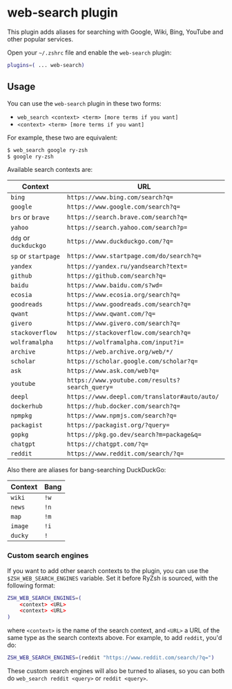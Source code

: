 # web-search plugin

This plugin adds aliases for searching with Google, Wiki, Bing, YouTube and other popular services.

Open your `~/.zshrc` file and enable the `web-search` plugin:

```zsh
plugins=( ... web-search)
```

## Usage

You can use the `web-search` plugin in these two forms:

- `web_search <context> <term> [more terms if you want]`
- `<context> <term> [more terms if you want]`

For example, these two are equivalent:

```zsh
$ web_search google ry-zsh
$ google ry-zsh
```

Available search contexts are:

| Context               | URL                                             |
| --------------------- | ----------------------------------------------- |
| `bing`                | `https://www.bing.com/search?q=`                |
| `google`              | `https://www.google.com/search?q=`              |
| `brs` or `brave`      | `https://search.brave.com/search?q=`            |
| `yahoo`               | `https://search.yahoo.com/search?p=`            |
| `ddg` or `duckduckgo` | `https://www.duckduckgo.com/?q=`                |
| `sp` or `startpage`   | `https://www.startpage.com/do/search?q=`        |
| `yandex`              | `https://yandex.ru/yandsearch?text=`            |
| `github`              | `https://github.com/search?q=`                  |
| `baidu`               | `https://www.baidu.com/s?wd=`                   |
| `ecosia`              | `https://www.ecosia.org/search?q=`              |
| `goodreads`           | `https://www.goodreads.com/search?q=`           |
| `qwant`               | `https://www.qwant.com/?q=`                     |
| `givero`              | `https://www.givero.com/search?q=`              |
| `stackoverflow`       | `https://stackoverflow.com/search?q=`           |
| `wolframalpha`        | `https://wolframalpha.com/input?i=`             |
| `archive`             | `https://web.archive.org/web/*/`                |
| `scholar`             | `https://scholar.google.com/scholar?q=`         |
| `ask`                 | `https://www.ask.com/web?q=`                    |
| `youtube`             | `https://www.youtube.com/results?search_query=` |
| `deepl`               | `https://www.deepl.com/translator#auto/auto/`   |
| `dockerhub`           | `https://hub.docker.com/search?q=`              |
| `npmpkg`              | `https://www.npmjs.com/search?q=`               |
| `packagist`           | `https://packagist.org/?query=`                 |
| `gopkg`               | `https://pkg.go.dev/search?m=package&q=`        |
| `chatgpt`             | `https://chatgpt.com/?q=`                       |
| `reddit`              | `https://www.reddit.com/search/?q=`             |

Also there are aliases for bang-searching DuckDuckGo:

| Context | Bang |
| ------- | ---- |
| `wiki`  | `!w` |
| `news`  | `!n` |
| `map`   | `!m` |
| `image` | `!i` |
| `ducky` | `!`  |

### Custom search engines

If you want to add other search contexts to the plugin, you can use the `$ZSH_WEB_SEARCH_ENGINES` variable.
Set it before RyZsh is sourced, with the following format:

```zsh
ZSH_WEB_SEARCH_ENGINES=(
    <context> <URL>
    <context> <URL>
)
```

where `<context>` is the name of the search context, and `<URL>` a URL of the same type as the search contexts
above. For example, to add `reddit`, you'd do:

```zsh
ZSH_WEB_SEARCH_ENGINES=(reddit "https://www.reddit.com/search/?q=")
```

These custom search engines will also be turned to aliases, so you can both do `web_search reddit <query>` or
`reddit <query>`.
